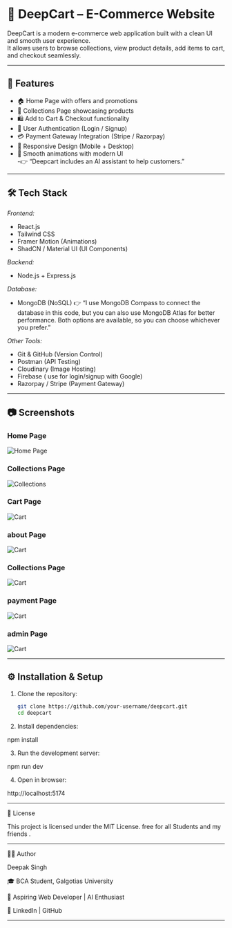 # 🛒 DeepCart – E-Commerce Website

DeepCart is a modern e-commerce web application built with a clean UI and smooth user experience.  
It allows users to browse collections, view product details, add items to cart, and checkout seamlessly.

---

## 🚀 Features
- 🏠 Home Page with offers and promotions  
- 📂 Collections Page showcasing products  
- 🛍 Add to Cart & Checkout functionality  
- 🔐 User Authentication (Login / Signup)  
- 💳 Payment Gateway Integration (Stripe / Razorpay)  
- 📱 Responsive Design (Mobile + Desktop)  
- 🎨 Smooth animations with modern UI  
-👉 “Deepcart includes an AI assistant to help customers.” 
---

## 🛠 Tech Stack
*Frontend:*
- React.js  
- Tailwind CSS  
- Framer Motion (Animations)  
- ShadCN / Material UI (UI Components)  

*Backend:*
- Node.js + Express.js  

*Database:*
- MongoDB (NoSQL)
👉 “I use MongoDB Compass to connect the database in this code, but you can also use MongoDB Atlas for better performance. Both options are available, so you can choose whichever you prefer.”

*Other Tools:*
- Git & GitHub (Version Control)  
- Postman (API Testing)  
- Cloudinary  (Image Hosting)
-  Firebase ( use for login/signup with Google)
- Razorpay / Stripe (Payment Gateway)  

---

## 📷 Screenshots

### Home Page  
![Home Page](./screenshots/home.jpg)

### Collections Page  
![Collections](./screenshots/collections.jpg)

### Cart Page  
![Cart](./screenshots/cart.jpg)

### about Page  
![Cart](./screenshots/about.jpg)

### Collections Page  
![Cart](./screenshots/collections.jpg)

### payment Page  
![Cart](./screenshots/payment.jpg)

### admin Page  
![Cart](./screenshots/admin.jpg)

---

## ⚙ Installation & Setup
1. Clone the repository:
   ```bash
   git clone https://github.com/your-username/deepcart.git
   cd deepcart

2. Install dependencies:

npm install


3. Run the development server:

npm run dev 

4. Open in browser:

http://localhost:5174




---

📜 License

This project is licensed under the MIT License.
free for all Students and my friends .


---

👨‍💻 Author

Deepak Singh

🎓 BCA Student, Galgotias University

💼 Aspiring Web Developer | AI Enthusiast

🔗 LinkedIn | GitHub


---

